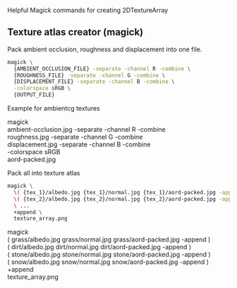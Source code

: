 Helpful Magick commands for creating 2DTextureArray

## Texture atlas creator (magick)

Pack ambient occlusion, roughness and displacement into one file.

```bash
magick \
  {AMBIENT_OCCLUSION_FILE} -separate -channel R -combine \
  {ROUGHNESS_FILE} -separate -channel G -combine \
  {DISPLACEMENT_FILE} -separate -channel B -combine \
  -colorspace sRGB \
  {OUTPUT_FILE}
```

Example for ambientcg textures

magick \
 ambient-occlusion.jpg -separate -channel R -combine \
 roughness.jpg -separate -channel G -combine \
 displacement.jpg -separate -channel B -combine \
 -colorspace sRGB \
 aord-packed.jpg

Pack all into texture atlas

```bash
magick \
  \( {tex_1}/albedo.jpg {tex_1}/normal.jpg {tex_1}/aord-packed.jpg -append \) \
  \( {tex_2}/albedo.jpg {tex_2}/normal.jpg {tex_2}/aord-packed.jpg -append \) \
  \ ...
  +append \
  texture_array.png
```

magick \
 \( grass/albedo.jpg grass/normal.jpg grass/aord-packed.jpg -append \) \
 \( dirt/albedo.jpg dirt/normal.jpg dirt/aord-packed.jpg -append \) \
 \( stone/albedo.jpg stone/normal.jpg stone/aord-packed.jpg -append \) \
 \( snow/albedo.jpg snow/normal.jpg snow/aord-packed.jpg -append \) \
 +append \
 texture_array.png
